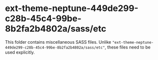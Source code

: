 # ext-theme-neptune-449de299-c28b-45c4-99be-8b2fa2b4802a/sass/etc

This folder contains miscellaneous SASS files. Unlike `"ext-theme-neptune-449de299-c28b-45c4-99be-8b2fa2b4802a/sass/etc"`, these files
need to be used explicitly.
